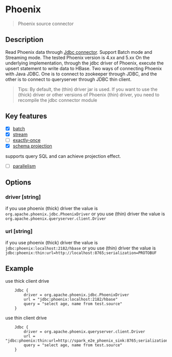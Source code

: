 # Phoenix

> Phoenix source connector

## Description
Read Phoenix data through [Jdbc connector](Jdbc.md).
Support Batch mode and Streaming mode. The tested Phoenix version is 4.xx and 5.xx
On the underlying implementation, through the jdbc driver of Phoenix, execute the upsert statement to write data to HBase.
Two ways of connecting Phoenix with Java JDBC. One is to connect to zookeeper through JDBC, and the other is to connect to queryserver through JDBC thin client.

> Tips: By default, the (thin) driver jar is used. If you want to use the (thick) driver  or other versions of Phoenix (thin) driver, you need to recompile the jdbc connector module

## Key features

- [x] [batch](key-features.md)
- [x] [stream](key-features.md)
- [ ] [exactly-once](key-features.md)
- [x] [schema projection](key-features.md)

supports query SQL and can achieve projection effect.

- [ ] [parallelism](key-features.md)

## Options

### driver [string]
if you use phoenix (thick) driver the value is `org.apache.phoenix.jdbc.PhoenixDriver` or you use (thin) driver the value is `org.apache.phoenix.queryserver.client.Driver`

### url [string]
if you use phoenix (thick) driver the value is `jdbc:phoenix:localhost:2182/hbase` or you use (thin) driver the value is `jdbc:phoenix:thin:url=http://localhost:8765;serialization=PROTOBUF`

## Example
use thick client drive
```
    Jdbc {
        driver = org.apache.phoenix.jdbc.PhoenixDriver
        url = "jdbc:phoenix:localhost:2182/hbase"
        query = "select age, name from test.source"
    }

```

use thin client drive
```
    Jdbc {
        driver = org.apache.phoenix.queryserver.client.Driver
        url = "jdbc:phoenix:thin:url=http://spark_e2e_phoenix_sink:8765;serialization=PROTOBUF"
        query = "select age, name from test.source"
    }
```